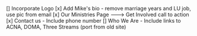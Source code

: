 [] Incorporate Logo
[x] Add Mike's bio - remove marriage years and LU job, use pic from email
[x] Our Ministries Page ---> Get Involved call to action 
[x] Contact us - Include phone number
[] Who We Are - Include links to ACNA, DOMA, Three Streams (port from old site)
